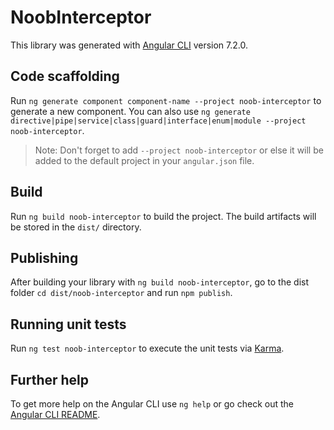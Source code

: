 # NoobInterceptor

This library was generated with [Angular CLI](https://github.com/angular/angular-cli) version 7.2.0.

## Code scaffolding

Run `ng generate component component-name --project noob-interceptor` to generate a new component. You can also use `ng generate directive|pipe|service|class|guard|interface|enum|module --project noob-interceptor`.
> Note: Don't forget to add `--project noob-interceptor` or else it will be added to the default project in your `angular.json` file. 

## Build

Run `ng build noob-interceptor` to build the project. The build artifacts will be stored in the `dist/` directory.

## Publishing

After building your library with `ng build noob-interceptor`, go to the dist folder `cd dist/noob-interceptor` and run `npm publish`.

## Running unit tests

Run `ng test noob-interceptor` to execute the unit tests via [Karma](https://karma-runner.github.io).

## Further help

To get more help on the Angular CLI use `ng help` or go check out the [Angular CLI README](https://github.com/angular/angular-cli/blob/master/README.md).
